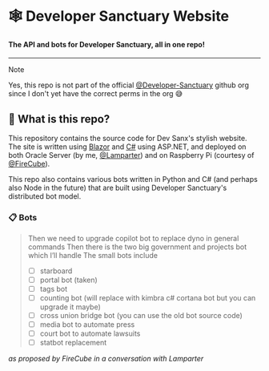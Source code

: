 # 🕸️ Developer Sanctuary Website

#### The API and bots for Developer Sanctuary, all in one repo!

---

> [!NOTE]
> Yes, this repo is not part of the official [@Developer-Sanctuary](https://github.com/Developer-Sanctuary) github org since I don't yet have the correct perms in the org 😅

## 🤔 What is this repo?

This repository contains the source code for Dev Sanx's stylish website. The site is written using [Blazor](https://dotnet.microsoft.com/apps/aspnet/web-apps/blazor) and [C#](https://dotnet.microsoft.com/languages/csharp) using ASP.NET, and deployed on both Oracle Server (by me, [@Lamparter](https://github.com/Lamparter)) and on Raspberry Pi (courtesy of [@FireCube](https://github.com/firecubestudios)).

This repo also contains various bots written in Python and C# (and perhaps also Node in the future) that are built using Developer Sanctuary's distributed bot model.

### 📋 Bots

> Then we need to upgrade copilot bot to replace dyno in general commands
> Then there is the two big government and projects bot which I’ll handle
> The small bots include
> - [ ] starboard
> - [ ] portal bot (taken)
> - [ ] tags bot
> - [ ] counting bot (will replace with kimbra c# cortana bot but you can upgrade it maybe)
> - [ ] cross union bridge bot (you can use the old bot source code)
> - [ ] media bot to automate ⁠press
> - [ ] court bot to automate lawsuits
> - [ ] statbot replacement

_as proposed by FireCube in a conversation with Lamparter_
